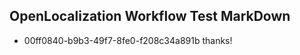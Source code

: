 ## OpenLocalization Workflow Test MarkDown
* 00ff0840-b9b3-49f7-8fe0-f208c34a891b thanks!

<!--HONumber=Aug16_HO3-->


